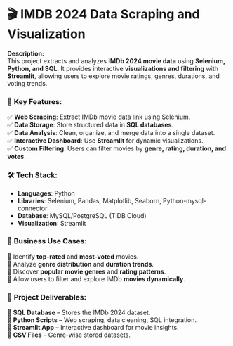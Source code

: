 
# 🎬 IMDB 2024 Data Scraping and Visualization  

**Description:**  
This project extracts and analyzes **IMDb 2024 movie data** using **Selenium, Python, and SQL**. It provides interactive **visualizations and filtering** with **Streamlit**, allowing users to explore movie ratings, genres, durations, and voting trends.  

### 🚀 **Key Features:**  
✅ **Web Scraping**: Extract IMDb movie data [link](https://www.imdb.com/search/title/?title_type=feature&release_date=2024-01-01,2024-12-31) using Selenium.  
✅ **Data Storage**: Store structured data in **SQL databases**.  
✅ **Data Analysis**: Clean, organize, and merge data into a single dataset.  
✅ **Interactive Dashboard**: Use **Streamlit** for dynamic visualizations.  
✅ **Custom Filtering**: Users can filter movies by **genre, rating, duration, and votes**.  

### 🛠 **Tech Stack:**  
- **Languages**: Python  
- **Libraries**: Selenium, Pandas, Matplotlib, Seaborn, Python-mysql-connector  
- **Database**: MySQL/PostgreSQL (TiDB Cloud)
- **Visualization**: Streamlit  

### 📌 **Business Use Cases:**  
🔹 Identify **top-rated** and **most-voted** movies.  
🔹 Analyze **genre distribution** and **duration trends**.  
🔹 Discover **popular movie genres** and **rating patterns**.  
🔹 Allow users to filter and explore IMDb **movies dynamically**.  

### 📂 **Project Deliverables:**  
📌 **SQL Database** – Stores the IMDb 2024 dataset.  
📌 **Python Scripts** – Web scraping, data cleaning, SQL integration.  
📌 **Streamlit App** – Interactive dashboard for movie insights.  
📌 **CSV Files** – Genre-wise stored datasets.  
